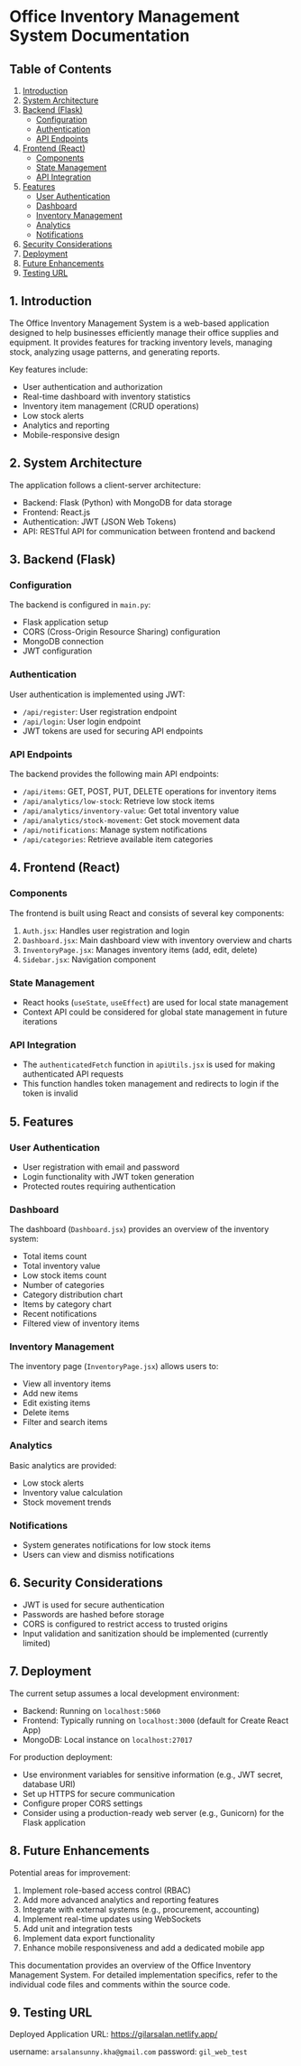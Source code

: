# Office Inventory Management System Documentation

## Table of Contents
1. [Introduction](#introduction)
2. [System Architecture](#system-architecture)
3. [Backend (Flask)](#backend-flask)
   - [Configuration](#configuration)
   - [Authentication](#authentication)
   - [API Endpoints](#api-endpoints)
4. [Frontend (React)](#frontend-react)
   - [Components](#components)
   - [State Management](#state-management)
   - [API Integration](#api-integration)
5. [Features](#features)
   - [User Authentication](#user-authentication)
   - [Dashboard](#dashboard)
   - [Inventory Management](#inventory-management)
   - [Analytics](#analytics)
   - [Notifications](#notifications)
6. [Security Considerations](#security-considerations)
7. [Deployment](#deployment)
8. [Future Enhancements](#future-enhancements)
9. [Testing URL](#testing-url)

## 1. Introduction

The Office Inventory Management System is a web-based application designed to help businesses efficiently manage their office supplies and equipment. It provides features for tracking inventory levels, managing stock, analyzing usage patterns, and generating reports.

Key features include:
- User authentication and authorization
- Real-time dashboard with inventory statistics
- Inventory item management (CRUD operations)
- Low stock alerts
- Analytics and reporting
- Mobile-responsive design

## 2. System Architecture

The application follows a client-server architecture:

- Backend: Flask (Python) with MongoDB for data storage
- Frontend: React.js
- Authentication: JWT (JSON Web Tokens)
- API: RESTful API for communication between frontend and backend

## 3. Backend (Flask)

### Configuration

The backend is configured in `main.py`:

- Flask application setup
- CORS (Cross-Origin Resource Sharing) configuration
- MongoDB connection
- JWT configuration

### Authentication

User authentication is implemented using JWT:

- `/api/register`: User registration endpoint
- `/api/login`: User login endpoint
- JWT tokens are used for securing API endpoints

### API Endpoints

The backend provides the following main API endpoints:

- `/api/items`: GET, POST, PUT, DELETE operations for inventory items
- `/api/analytics/low-stock`: Retrieve low stock items
- `/api/analytics/inventory-value`: Get total inventory value
- `/api/analytics/stock-movement`: Get stock movement data
- `/api/notifications`: Manage system notifications
- `/api/categories`: Retrieve available item categories

## 4. Frontend (React)

### Components

The frontend is built using React and consists of several key components:

1. `Auth.jsx`: Handles user registration and login
2. `Dashboard.jsx`: Main dashboard view with inventory overview and charts
3. `InventoryPage.jsx`: Manages inventory items (add, edit, delete)
4. `Sidebar.jsx`: Navigation component

### State Management

- React hooks (`useState`, `useEffect`) are used for local state management
- Context API could be considered for global state management in future iterations

### API Integration

- The `authenticatedFetch` function in `apiUtils.jsx` is used for making authenticated API requests
- This function handles token management and redirects to login if the token is invalid

## 5. Features

### User Authentication

- User registration with email and password
- Login functionality with JWT token generation
- Protected routes requiring authentication

### Dashboard

The dashboard (`Dashboard.jsx`) provides an overview of the inventory system:

- Total items count
- Total inventory value
- Low stock items count
- Number of categories
- Category distribution chart
- Items by category chart
- Recent notifications
- Filtered view of inventory items

### Inventory Management

The inventory page (`InventoryPage.jsx`) allows users to:

- View all inventory items
- Add new items
- Edit existing items
- Delete items
- Filter and search items

### Analytics

Basic analytics are provided:

- Low stock alerts
- Inventory value calculation
- Stock movement trends

### Notifications

- System generates notifications for low stock items
- Users can view and dismiss notifications

## 6. Security Considerations

- JWT is used for secure authentication
- Passwords are hashed before storage
- CORS is configured to restrict access to trusted origins
- Input validation and sanitization should be implemented (currently limited)

## 7. Deployment

The current setup assumes a local development environment:

- Backend: Running on `localhost:5060`
- Frontend: Typically running on `localhost:3000` (default for Create React App)
- MongoDB: Local instance on `localhost:27017`

For production deployment:

- Use environment variables for sensitive information (e.g., JWT secret, database URI)
- Set up HTTPS for secure communication
- Configure proper CORS settings
- Consider using a production-ready web server (e.g., Gunicorn) for the Flask application

## 8. Future Enhancements

Potential areas for improvement:

1. Implement role-based access control (RBAC)
2. Add more advanced analytics and reporting features
3. Integrate with external systems (e.g., procurement, accounting)
4. Implement real-time updates using WebSockets
5. Add unit and integration tests
6. Implement data export functionality
7. Enhance mobile responsiveness and add a dedicated mobile app

This documentation provides an overview of the Office Inventory Management System. For detailed implementation specifics, refer to the individual code files and comments within the source code.

## 9. Testing URL

Deployed Application URL: https://gilarsalan.netlify.app/

username: `arsalansunny.kha@gmail.com`
password: `gil_web_test`
